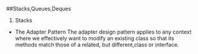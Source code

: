 ##Stacks,Queues,Deques
1. Stacks
- The Adapter Pattern
The adapter design pattern applies to any context where we effectively want to modify an existing class so that its methods match those of a related, but different,class or interface.

